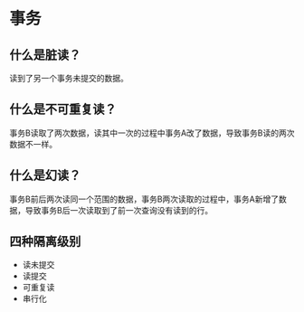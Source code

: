 # 事务

## 什么是脏读？

读到了另一个事务未提交的数据。

## 什么是不可重复读？

事务B读取了两次数据，读其中一次的过程中事务A改了数据，导致事务B读的两次数据不一样。

## 什么是幻读？

事务B前后两次读同一个范围的数据，事务B两次读取的过程中，事务A新增了数据，导致事务B后一次读取到了前一次查询没有读到的行。

## 四种隔离级别

- 读未提交
- 读提交
- 可重复读
- 串行化